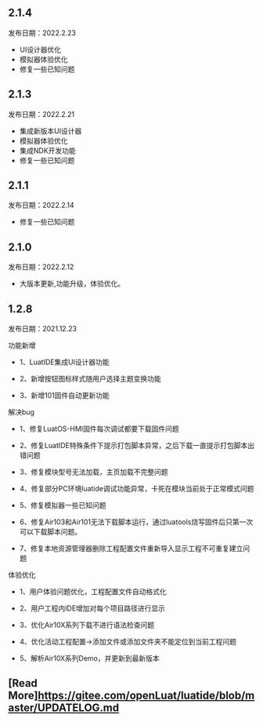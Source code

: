 ## 2.1.4
发布日期：2022.2.23

* UI设计器优化
* 模拟器体验优化
* 修复一些已知问题

## 2.1.3
发布日期：2022.2.21

* 集成新版本UI设计器
* 模拟器体验优化
* 集成NDK开发功能
* 修复一些已知问题

## 2.1.1
发布日期：2022.2.14

* 修复一些已知问题

## 2.1.0
发布日期：2022.2.12

* 大版本更新,功能升级，体验优化。

## 1.2.8
发布日期：2021.12.23

功能新增

* 1、LuatIDE集成UI设计器功能

* 2、新增按钮图标样式随用户选择主题变换功能

* 3、新增101固件自动更新功能

解决bug

* 1、修复LuatOS-HMI固件每次调试都要下载固件问题

* 2、修复LuatIDE特殊条件下提示打包脚本异常，之后下载一直提示打包脚本出错问题

* 3、修复模块型号无法加载，主页加载不完整问题

* 4、修复部分PC环境luatide调试功能异常，卡死在模块当前处于正常模式问题

* 5、修复模拟器一些已知问题

* 6、修复Air103和Air101无法下载脚本运行，通过luatools烧写固件后只第一次可以下载脚本问题。

* 7、修复本地资源管理器删除工程配置文件重新导入显示工程不可重复建立问题

体验优化

* 1、用户体验问题优化，工程配置文件自动格式化

* 2、用户工程内IDE增加对每个项目路径进行显示

* 3、优化Air10X系列下载不进行语法检查问题

* 4、优化活动工程配置->添加文件或添加文件夹不能定位到当前工程问题

* 5、解析Air10X系列Demo，并更新到最新版本

## [Read More]https://gitee.com/openLuat/luatide/blob/master/UPDATELOG.md
